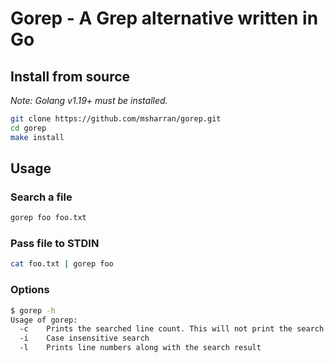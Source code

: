 # Gorep - A Grep alternative written in Go

## Install from source

*Note: Golang v1.19+ must be installed.*

```bash 
git clone https://github.com/msharran/gorep.git
cd gorep
make install
```

## Usage

### Search a file

```bash
gorep foo foo.txt
```

### Pass file to STDIN

```bash
cat foo.txt | gorep foo
```

### Options

```bash
$ gorep -h
Usage of gorep:
  -c    Prints the searched line count. This will not print the search result
  -i    Case insensitive search
  -l    Prints line numbers along with the search result
```
